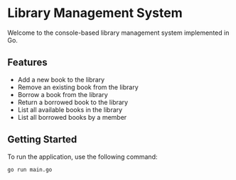 # Library Management System

Welcome to the console-based library management system implemented in Go.

## Features

- Add a new book to the library
- Remove an existing book from the library
- Borrow a book from the library
- Return a borrowed book to the library
- List all available books in the library
- List all borrowed books by a member

## Getting Started

To run the application, use the following command:

```sh
go run main.go
